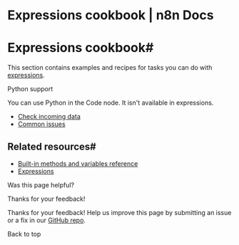 # Expressions cookbook | n8n Docs

[ ](https://github.com/n8n-io/n8n-docs/edit/main/docs/code/cookbook/expressions/index.md "Edit this page")

# Expressions cookbook#

This section contains examples and recipes for tasks you can do with [expressions](../../../glossary/#expression-n8n).

Python support

You can use Python in the Code node. It isn't available in expressions.

  * [Check incoming data](/code/cookbook/expressions/check-incoming-data/)
  * [Common issues](/code/cookbook/expressions/common-issues/)

## Related resources#

  * [Built-in methods and variables reference](../../builtin/overview/)
  * [Expressions](../../expressions/)

Was this page helpful? 

Thanks for your feedback! 

Thanks for your feedback! Help us improve this page by submitting an issue or a fix in our [GitHub repo](https://github.com/n8n-io/n8n-docs). 

Back to top